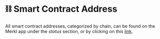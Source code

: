 # ⛓️ Smart Contract Address

All smart contract addresses, categorized by chain, can be found on the Merkl app under the _status_ section, or by clicking on this [link](https://app.merkl.xyz/status).
